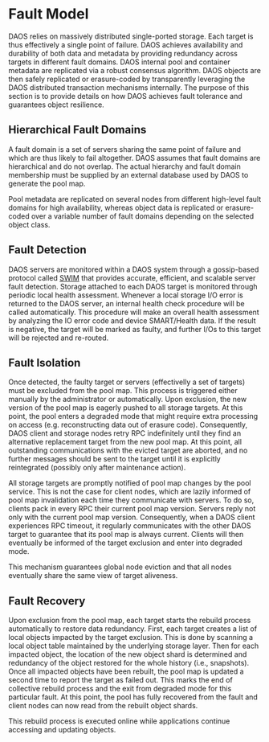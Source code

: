 <a id="4.3"></a>
# Fault Model

DAOS relies on massively distributed single-ported storage. Each target is thus effectively a single point of failure. DAOS achieves availability and durability of both data and metadata by providing redundancy across targets in different fault domains. DAOS internal pool and container metadata are replicated via a robust consensus algorithm. DAOS objects are then safely replicated or erasure-coded by transparently leveraging the DAOS distributed transaction mechanisms internally. The purpose of this section is to provide details on how DAOS achieves fault tolerance and guarantees object resilience.

<a id="4.3.1"></a>
## Hierarchical Fault Domains

A fault domain is a set of servers sharing the same point of failure and which are thus likely to fail altogether. DAOS assumes that fault domains are hierarchical and do not overlap. The actual hierarchy and fault domain membership must be supplied by an external database used by DAOS to generate the pool map.

Pool metadata are replicated on several nodes from different high-level fault domains for high availability, whereas object data is replicated or erasure-coded over a variable number of fault domains depending on the selected object class.

<a id="4.3.2"></a>
## Fault Detection

DAOS servers are monitored within a DAOS system through a gossip-based protocol called [SWIM](http://ieeexplore.ieee.org/stamp/stamp.jsp?arnumber=1028914) that provides accurate, efficient, and scalable server fault detection.
Storage attached to each DAOS target is monitored through periodic local health assessment. Whenever a local storage I/O error is returned to the DAOS server, an internal health check procedure will be called automatically. This procedure will make an overall health assessment by analyzing the IO error code and device SMART/Health data. If the result is negative, the target will be marked as faulty, and further I/Os to this target will be rejected and re-routed.

<a id="4.3.3"></a>
## Fault Isolation

Once detected, the faulty target or servers (effectivelly a set of targets) must be excluded from the pool map. This process is triggered either manually by the administrator or automatically. Upon exclusion, the new version of the pool map is eagerly pushed to all storage targets. At this point, the pool enters a degraded mode that might require extra processing on access (e.g. reconstructing data out of erasure code). Consequently, DAOS client and storage nodes retry RPC indefinitely until they find an alternative replacement target from the new pool map. At this point, all outstanding communications with the evicted target are aborted, and no further messages should be sent to the target until it is explicitly reintegrated (possibly only after maintenance action).

All storage targets are promptly notified of pool map changes by the pool service. This is not the case for client nodes, which are lazily informed of pool map invalidation each time they communicate with servers. To do so, clients pack in every RPC their current pool map version. Servers reply not only with the current pool map version. Consequently, when a DAOS client experiences RPC timeout, it regularly communicates with the other DAOS target to guarantee that its pool map is always current. Clients will then eventually be informed of the target exclusion and enter into degraded mode.

This mechanism guarantees global node eviction and that all nodes eventually share the same view of target aliveness.

<a id="4.3.4"></a>
## Fault Recovery

Upon exclusion from the pool map, each target starts the rebuild process automatically to restore data redundancy. First, each target creates a list of local objects impacted by the target exclusion. This is done by scanning a local object table maintained by the underlying storage layer. Then for each impacted object, the location of the new object shard is determined and redundancy of the object restored for the whole history (i.e., snapshots). Once all impacted objects have been rebuilt, the pool map is updated a second time to report the target as failed out. This marks the end of collective rebuild process and the exit from degraded mode for this particular fault. At this point, the pool has fully recovered from the fault and client nodes can now read from the rebuilt object shards.

This rebuild process is executed online while applications continue accessing and updating objects.


